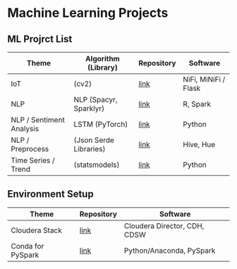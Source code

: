 # Machine Learning Projects

## ML Projrct List

| Theme | Algorithm (Library) | Repository| Software |
| ---- | ---- | ---- | ---- |
| IoT | (cv2) | [link](https://github.com/YoshiyukiKono/FaceMonitoring.git) | NiFi, MiNiFi / Flask |
| NLP | NLP (Spacyr, Sparklyr) | [link](https://github.com/YoshiyukiKono/SocialMediaNLP.git) | R, Spark |
| NLP / Sentiment Analysis | LSTM (PyTorch) | [link](https://github.com/YoshiyukiKono/SocialMediaSentimentAnalysis.git) | Python |
| NLP / Preprocess | (Json Serde Libraries) | [link](https://github.com/YoshiyukiKono/SocialMediaDataEngineering.git.git) | Hive, Hue |
| Time Series / Trend | (statsmodels) | [link](https://github.com/YoshiyukiKono/ml_statsmodels_trend.git) | Python |

## Environment Setup

| Theme | Repository| Software |
| ---- | ---- | ---- |
| Cloudera Stack | [link](https://github.com/YoshiyukiKono/cloudera-demo-env.git) | Cloudera Director, CDH, CDSW |
| Conda for PySpark | [link](https://github.com/YoshiyukiKono/conda_pyspark_py36.git) | Python/Anaconda, PySpark |
